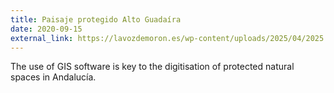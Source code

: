 ```yaml
---
title: Paisaje protegido Alto Guadaíra
date: 2020-09-15
external_link: https://lavozdemoron.es/wp-content/uploads/2025/04/2025.4-XI-Aula-Miguel-Cala-Sanchez-programa.pdf
---
```


The use of GIS software is key to the digitisation of protected natural spaces in Andalucía.

<!--more-->